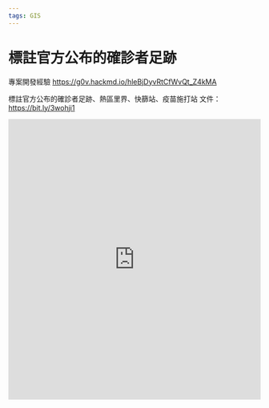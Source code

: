 ```yaml
---
tags: GIS
---
```


# 標註官方公布的確診者足跡

專案開發經驗
https://g0v.hackmd.io/hleBjDyvRtCfWvQt_Z4kMA


標註官方公布的確診者足跡、熱區里界、快篩站、疫苗施打站
文件：https://bit.ly/3wohji1

<iframe src="https://docs.google.com/presentation/d/e/2PACX-1vSQqBR_EhVsdCMAuJbkmYcljZAdlyOBtR3DDFXgQBWv2WKPTgJhbAJFSQxRu1TUtCOABXLbn_iKY042/embed?start=false&loop=false&delayms=3000" frameborder="0" width="100%" height="560" allowfullscreen="true" mozallowfullscreen="true" webkitallowfullscreen="true"></iframe>